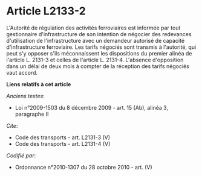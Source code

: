 # Article L2133-2

L'Autorité de régulation des activités ferroviaires est informée par tout gestionnaire d'infrastructure de son intention de
négocier des redevances d'utilisation de l'infrastructure avec un demandeur autorisé de capacité d'infrastructure
ferroviaire. Les tarifs négociés sont transmis à l'autorité, qui peut s'y opposer s'ils méconnaissent les dispositions du
premier alinéa de l'article L. 2131-3 et celles de l'article L. 2131-4. L'absence d'opposition dans un délai de deux mois à
compter de la réception des tarifs négociés vaut accord.

**Liens relatifs à cet article**

_Anciens textes_:

  - Loi n°2009-1503 du 8 décembre 2009 - art. 15 (Ab), alinéa 3, paragraphe II

_Cite_:

  - Code des transports - art. L2131-3 (V)
  - Code des transports - art. L2131-4 (V)

_Codifié par_:

  - Ordonnance n°2010-1307 du 28 octobre 2010 - art. (V)
